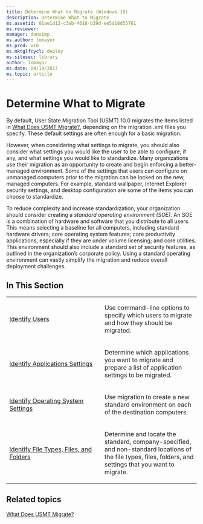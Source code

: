 ```yaml
---
title: Determine What to Migrate (Windows 10)
description: Determine What to Migrate
ms.assetid: 01ae1d13-c3eb-4618-b39d-ee5d18d55761
ms.reviewer: 
manager: dansimp
ms.author: lomayor
ms.prod: w10
ms.mktglfcycl: deploy
ms.sitesec: library
author: lomayor
ms.date: 04/19/2017
ms.topic: article
---
```


# Determine What to Migrate


By default, User State Migration Tool (USMT) 10.0 migrates the items listed in [What Does USMT Migrate?](usmt-what-does-usmt-migrate.md), depending on the migration .xml files you specify. These default settings are often enough for a basic migration.

However, when considering what settings to migrate, you should also consider what settings you would like the user to be able to configure, if any, and what settings you would like to standardize. Many organizations use their migration as an opportunity to create and begin enforcing a better-managed environment. Some of the settings that users can configure on unmanaged computers prior to the migration can be locked on the new, managed computers. For example, standard wallpaper, Internet Explorer security settings, and desktop configuration are some of the items you can choose to standardize.

To reduce complexity and increase standardization, your organization should consider creating a *standard operating environment (SOE)*. An SOE is a combination of hardware and software that you distribute to all users. This means selecting a baseline for all computers, including standard hardware drivers; core operating system features; core productivity applications, especially if they are under volume licensing; and core utilities. This environment should also include a standard set of security features, as outlined in the organization’s corporate policy. Using a standard operating environment can vastly simplify the migration and reduce overall deployment challenges.

## In This Section


<table>
<colgroup>
<col width="50%" />
<col width="50%" />
</colgroup>
<tbody>
<tr class="odd">
<td align="left"><p><a href="usmt-identify-users.md" data-raw-source="[Identify Users](usmt-identify-users.md)">Identify Users</a></p></td>
<td align="left"><p>Use command-line options to specify which users to migrate and how they should be migrated.</p></td>
</tr>
<tr class="even">
<td align="left"><p><a href="usmt-identify-application-settings.md" data-raw-source="[Identify Applications Settings](usmt-identify-application-settings.md)">Identify Applications Settings</a></p></td>
<td align="left"><p>Determine which applications you want to migrate and prepare a list of application settings to be migrated.</p></td>
</tr>
<tr class="odd">
<td align="left"><p><a href="usmt-identify-operating-system-settings.md" data-raw-source="[Identify Operating System Settings](usmt-identify-operating-system-settings.md)">Identify Operating System Settings</a></p></td>
<td align="left"><p>Use migration to create a new standard environment on each of the destination computers.</p></td>
</tr>
<tr class="even">
<td align="left"><p><a href="usmt-identify-file-types-files-and-folders.md" data-raw-source="[Identify File Types, Files, and Folders](usmt-identify-file-types-files-and-folders.md)">Identify File Types, Files, and Folders</a></p></td>
<td align="left"><p>Determine and locate the standard, company-specified, and non-standard locations of the file types, files, folders, and settings that you want to migrate.</p></td>
</tr>
</tbody>
</table>

 

## Related topics


[What Does USMT Migrate?](usmt-what-does-usmt-migrate.md)

 

 





